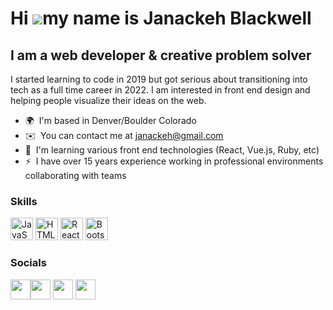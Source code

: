 Hi ![](https://i.imgur.com/7OZN7vv.gif)my name is Janackeh Blackwell
==========================================================================================================================================

I am a web developer & creative problem solver
----------------------------------------------

I started learning to code in 2019 but got serious about transitioning into tech as a full time career in 2022. I am interested in front end design and helping people visualize their ideas on the web.

*   🌍  I'm based in Denver/Boulder Colorado
*   ✉️  You can contact me at [janackeh@gmail.com](mailto:janackeh@gmail.com)
*   🧠  I'm learning various front end technologies (React, Vue.js, Ruby, etc)
*   ⚡  I have over 15 years experience working in professional environments collaborating with teams

### Skills<p align="left">
 <a href="https://developer.mozilla.org/en-US/docs/Web/JavaScript" target="_blank" rel="noreferrer"><img src="https://raw.githubusercontent.com/danielcranney/readme-generator/main/public/icons/skills/javascript-colored.svg" width="36" height="36" alt="JavaScript" /></a>
<a href="https://developer.mozilla.org/en-US/docs/Glossary/HTML5" target="_blank" rel="noreferrer"><img src="https://raw.githubusercontent.com/danielcranney/readme-generator/main/public/icons/skills/html5-colored.svg" width="36" height="36" alt="HTML5" /></a>
<a href="https://reactjs.org/" target="_blank" rel="noreferrer"><img src="https://raw.githubusercontent.com/danielcranney/readme-generator/main/public/icons/skills/react-colored.svg" width="36" height="36" alt="React" /></a>
<a href="https://getbootstrap.com/" target="_blank" rel="noreferrer"><img src="https://raw.githubusercontent.com/danielcranney/readme-generator/main/public/icons/skills/bootstrap-colored.svg" width="36" height="36" alt="Bootstrap" /></a>
                    </p>
                    
 ### Socials
                  
  <p align="left">
  <a href="https://discord.com/users/_janatron" target="_blank" rel="noreferrer"><img src="https://raw.githubusercontent.com/danielcranney/readme-generator/main/public/icons/socials/discord.svg" width="32" height="32" /></a><a href="https://www.github.com/janackeh" target="_blank" rel="noreferrer"><img src="https://raw.githubusercontent.com/danielcranney/readme-generator/main/public/icons/socials/github.svg" width="32" height="32" /></a>                        
 <a href="http://www.instagram.com/_janatron" target="_blank" rel="noreferrer"><img src="https://raw.githubusercontent.com/danielcranney/readme-generator/main/public/icons/socials/instagram.svg" width="32" height="32" /></a>                        
 <a href="https://www.twitter.com/janackeh" target="_blank" rel="noreferrer"><img src="https://raw.githubusercontent.com/danielcranney/readme-generator/main/public/icons/socials/twitter.svg" width="32" height="32" /></a></p>
<!---
janackeh/janackeh is a ✨ special ✨ repository because its `README.md` (this file) appears on your GitHub profile.
You can click the Preview link to take a look at your changes.
--->
